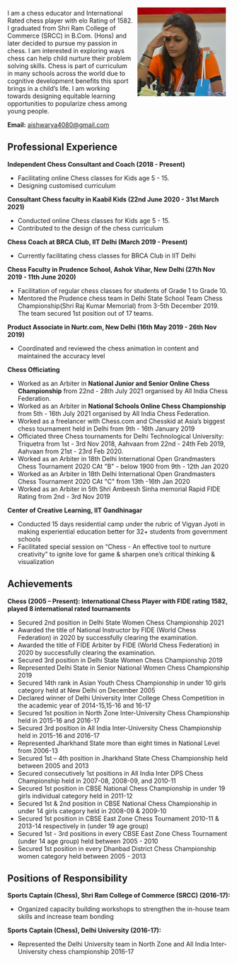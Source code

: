 
<img vspace="10" hspace="10" align="right" width="200" height="200" src="/pic.png"> 

I am a chess educator and International Rated chess player with elo Rating of 1582. I graduated from Shri Ram College of Commerce (SRCC) in B.Com. (Hons) and later decided to pursue my passion in chess. I am interested in exploring ways chess can help child nurture their problem solving skills. Chess is part of curriculum in many schools across the world due to cognitive development benefits this sport brings in a child’s life. I am working towards designing equitable learning opportunities to popularize chess among young people.

**Email:** aishwarya4080@gmail.com

## Professional Experience

**Independent Chess Consultant and Coach (2018 - Present)**

- Facilitating online Chess classes for Kids age 5 - 15.
- Designing customised curriculum

**Consultant Chess faculty in Kaabil Kids (22nd June 2020 - 31st March 2021)**

- Conducted online Chess classes for Kids age 5 - 15.
- Contributed to the design of the chess curriculum

**Chess Coach at BRCA Club,  IIT Delhi  (March 2019 - Present)**

- Currently facilitating chess classes for BRCA Club in IIT Delhi

**Chess Faculty in Prudence School, Ashok Vihar, New Delhi  (27th Nov 2019 - 11th June 2020)**

- Facilitation of regular chess classes for students of Grade 1 to Grade 10.
- Mentored the Prudence chess team in Delhi State School Team Chess Championship(Shri Raj Kumar Memorial) from 3-5th December 2019. The team secured 1st position out of 17 teams.

**Product Associate in Nurtr.com, New Delhi (16th May 2019 - 26th Nov 2019)**

- Coordinated and reviewed the chess animation in content and maintained the accuracy level

**Chess Officiating**

- Worked as an Arbiter in **National Junior and Senior Online Chess Championship** from 22nd - 28th July 2021 organised by All India Chess Federation.
- Worked as an Arbiter in **National Schools Online Chess Championship** from 5th - 16th July 2021 organised by All India Chess Federation.
- Worked as a freelancer with Chess.com and Chesskid at Asia’s biggest chess tournament held in Delhi from 9th - 16th January 2019
- Officiated three Chess tournaments for Delhi Technological University: Triquetra from 1st - 3rd Nov 2018,  Aahvaan from 22nd - 24th Feb 2019,  Aahvaan from  21st - 23rd Feb 2020.
- Worked as an Arbiter in 18th Delhi International Open Grandmasters Chess Tournament 2020 CAt "B" - below 1900 from 9th - 12th Jan 2020
- Worked as an Arbiter in 18th Delhi International Open Grandmasters Chess Tournament 2020 CAt "C" from 13th -16th Jan 2020
- Worked as an Arbiter in 5th Shri Ambeesh Sinha memorial Rapid FIDE Rating from 2nd - 3rd Nov 2019

**Center of Creative Learning, IIT Gandhinagar**

- Conducted 15 days residential camp under the rubric of Vigyan Jyoti in making experiential education better for 32+ students from government schools
- Facilitated special session on “Chess - An effective tool to nurture creativity” to ignite love for game & sharpen one’s critical thinking & visualization

## Achievements

**Chess (2005 – Present): International Chess Player with FIDE rating 1582, played 8 international rated tournaments**

- Secured 2nd position in Delhi State Women Chess Championship 2021
- Awarded the title of National Instructor by FIDE (World Chess Federation) in 2020 by successfully clearing the examination.
- Awarded the title of FIDE Arbiter by FIDE (World Chess Federation) in 2020 by successfully clearing the examination.
- Secured 3rd position in Delhi State Women Chess Championship 2019
- Represented Delhi State in Senior National Women Chess Championship 2019
- Secured 14th rank in Asian Youth Chess Championship in under 10 girls category held at New Delhi on December 2005
- Declared winner of Delhi University Inter College Chess Competition in the academic year of 2014-15,15-16 and 16-17
- Secured 1st position in North Zone Inter-University Chess Championship held in 2015-16 and 2016-17
- Secured 3rd position in All India Inter-University Chess Championship held in 2015-16 and 2016-17
- Represented Jharkhand State more than eight times in National Level from 2006-13
- Secured 1st – 4th position in Jharkhand State Chess Championship held between 2005 and 2013
- Secured consecutively 1st positions in All India Inter DPS Chess Championship held in 2007-08, 2008-09, and 2010-11
- Secured 1st position in CBSE National Chess Championship in under 19 girls individual category held in 2011-12
- Secured 1st & 2nd position in CBSE National Chess Championship in under 14 girls category held in 2008-09 & 2009-10
- Secured 1st position in CBSE East Zone Chess Tournament 2010-11 & 2013-14 respectively in (under 19 age group)
- Secured 1st - 3rd positions in every CBSE East Zone Chess Tournament (under 14 age group) held between 2005 - 2010
- Secured 1st position in every Dhanbad District Chess Championship women category held between 2005 - 2013


## Positions of Responsibility

**Sports Captain (Chess), Shri Ram College of Commerce (SRCC) (2016-17):**

- Organized capacity building workshops to strengthen the in-house team skills and increase team bonding

**Sports Captain (Chess), Delhi University  (2016-17):**

- Represented the Delhi University team in North Zone and All India Inter-University chess championship 2016-17
